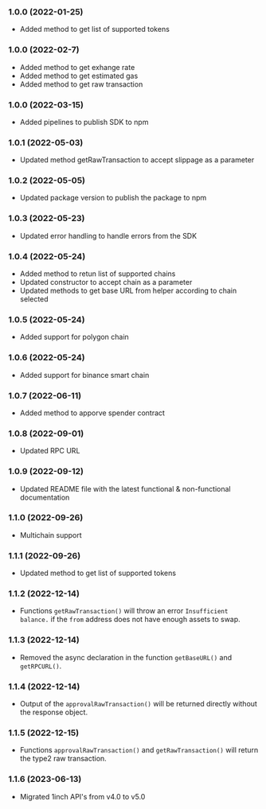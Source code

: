### 1.0.0 (2022-01-25)

- Added method to get list of supported tokens

### 1.0.0 (2022-02-7)

- Added method to get exhange rate
- Added method to get estimated gas
- Added method to get raw transaction

### 1.0.0 (2022-03-15)

- Added pipelines to publish SDK to npm 

### 1.0.1 (2022-05-03)

- Updated method getRawTransaction to accept slippage as a parameter

### 1.0.2 (2022-05-05)

- Updated package version to publish the package to npm

### 1.0.3 (2022-05-23)

- Updated error handling to handle errors from the SDK

### 1.0.4 (2022-05-24)

- Added method to retun list of supported chains
- Updated constructor to accept chain as a parameter
- Updated methods to get base URL from helper according to chain selected 

### 1.0.5 (2022-05-24)

- Added support for polygon chain

### 1.0.6 (2022-05-24)

- Added support for binance smart chain


### 1.0.7 (2022-06-11)

- Added method to apporve spender contract

### 1.0.8 (2022-09-01)

- Updated RPC URL

### 1.0.9 (2022-09-12)

- Updated README file with the latest functional & non-functional documentation

### 1.1.0 (2022-09-26)

- Multichain support

### 1.1.1 (2022-09-26)

- Updated method to get list of supported tokens

### 1.1.2 (2022-12-14)

- Functions `getRawTransaction()` will throw an error `Insufficient balance.` if the `from` address does not have enough assets to swap.

### 1.1.3 (2022-12-14)

- Removed the async declaration in the function `getBaseURL()` and `getRPCURL()`.

### 1.1.4 (2022-12-14)

- Output of the `approvalRawTransaction()` will be returned directly without the response object.

### 1.1.5 (2022-12-15)

- Functions `approvalRawTransaction()` and `getRawTransaction()` will return the type2 raw transaction.

### 1.1.6 (2023-06-13)

- Migrated 1inch API's from v4.0 to v5.0

